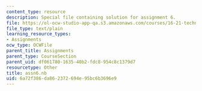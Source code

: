 ```yaml
---
content_type: resource
description: Special file containing solution for assignment 6.
file: https://ol-ocw-studio-app-qa.s3.amazonaws.com/courses/16-21-techniques-for-structural-analysis-and-design-spring-2005/6a72f386da862372694e95bc6b3696e9_assn6.nb
file_type: text/plain
learning_resource_types:
- Assignments
ocw_type: OCWFile
parent_title: Assignments
parent_type: CourseSection
parent_uid: df061780-1635-40b2-fdc8-954c8c1379d7
resourcetype: Other
title: assn6.nb
uid: 6a72f386-da86-2372-694e-95bc6b3696e9
---
```

